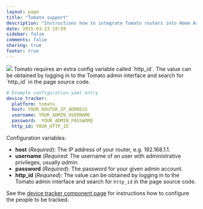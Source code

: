```yaml
---
layout: page
title: "Tomato support"
description: "Instructions how to integrate Tomato routers into Home Assistant."
date: 2015-03-23 19:59
sidebar: false
comments: false
sharing: true
footer: true
---
```


<img src='/images/supported_brands/network-wired-disconnected.png' class='brand pull-right' />
Tomato requires an extra config variable called `http_id`. The value can be obtained by logging in to the Tomato admin interface and search for `http_id` in the page source code.

```yaml
# Example configuration.yaml entry
device_tracker:
  platform: tomato
  host: YOUR_ROUTER_IP_ADDRESS
  username: YOUR_ADMIN_USERNAME
  password:  YOUR_ADMIN_PASSWORD
  http_id: YOUR_HTTP_ID
```

Configuration variables:

- **host** (*Required*): The IP address of your router, e.g. 192.168.1.1.
- **username** (*Required*: The username of an user with administrative privileges, usually *admin*.
- **password** (*Required*): The password for your given admin account.
- **http_id** (*Required*): The value can be obtained by logging in to the Tomato admin interface and search for `http_id` in the page source code.

See the [device tracker component page](/components/device_tracker.html) for instructions how to configure the people to be tracked.
